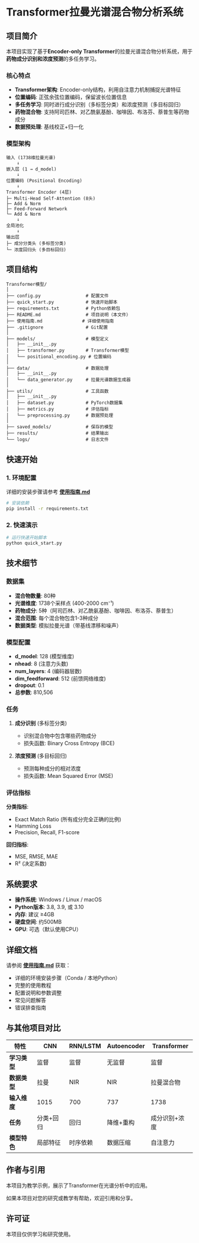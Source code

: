 # Transformer拉曼光谱混合物分析系统

## 项目简介

本项目实现了基于**Encoder-only Transformer**的拉曼光谱混合物分析系统，用于**药物成分识别和浓度预测**的多任务学习。

### 核心特点

- **Transformer架构**: Encoder-only结构，利用自注意力机制捕捉光谱特征
- **位置编码**: 正弦余弦位置编码，保留波长位置信息
- **多任务学习**: 同时进行成分识别（多标签分类）和浓度预测（多目标回归）
- **药物混合物**: 支持阿司匹林、对乙酰氨基酚、咖啡因、布洛芬、萘普生等药物成分
- **数据预处理**: 基线校正+归一化

### 模型架构

```
输入 (1738维拉曼光谱)
    ↓
嵌入层 (1 → d_model)
    ↓
位置编码 (Positional Encoding)
    ↓
Transformer Encoder (4层)
├─ Multi-Head Self-Attention (8头)
├─ Add & Norm
├─ Feed-Forward Network
└─ Add & Norm
    ↓
全局池化
    ↓
输出层
├─ 成分分类头 (多标签分类)
└─ 浓度回归头 (多目标回归)
```

## 项目结构

```
Transformer模型/
│
├── config.py                 # 配置文件
├── quick_start.py            # 快速开始脚本
├── requirements.txt          # Python依赖包
├── README.md                 # 项目说明（本文件）
├── 使用指南.md               # 详细使用指南
├── .gitignore                # Git配置
│
├── models/                   # 模型定义
│   ├── __init__.py
│   ├── transformer.py        # Transformer模型
│   └── positional_encoding.py # 位置编码
│
├── data/                     # 数据处理
│   ├── __init__.py
│   └── data_generator.py     # 拉曼光谱数据生成器
│
├── utils/                    # 工具函数
│   ├── __init__.py
│   ├── dataset.py            # PyTorch数据集
│   ├── metrics.py            # 评估指标
│   └── preprocessing.py      # 数据预处理
│
├── saved_models/             # 保存的模型
├── results/                  # 结果输出
└── logs/                     # 日志文件
```

## 快速开始

### 1. 环境配置

详细的安装步骤请参考 **[使用指南.md](使用指南.md)**

```bash
# 安装依赖
pip install -r requirements.txt
```

### 2. 快速演示

```bash
# 运行快速开始脚本
python quick_start.py
```

## 技术细节

### 数据集

- **混合物数量**: 80种
- **光谱维度**: 1738个采样点 (400-2000 cm⁻¹)
- **药物成分**: 5种（阿司匹林、对乙酰氨基酚、咖啡因、布洛芬、萘普生）
- **混合范围**: 每个混合物包含1-3种成分
- **数据类型**: 模拟拉曼光谱（带基线漂移和噪声）

### 模型配置

- **d_model**: 128 (模型维度)
- **nhead**: 8 (注意力头数)
- **num_layers**: 4 (编码器层数)
- **dim_feedforward**: 512 (前馈网络维度)
- **dropout**: 0.1
- **总参数**: 810,506

### 任务

1. **成分识别** (多标签分类)
   - 识别混合物中包含哪些药物成分
   - 损失函数: Binary Cross Entropy (BCE)

2. **浓度预测** (多目标回归)
   - 预测每种成分的相对浓度
   - 损失函数: Mean Squared Error (MSE)

### 评估指标

**分类指标**:
- Exact Match Ratio (所有成分完全正确的比例)
- Hamming Loss
- Precision, Recall, F1-score

**回归指标**:
- MSE, RMSE, MAE
- R² (决定系数)

## 系统要求

- **操作系统**: Windows / Linux / macOS
- **Python版本**: 3.8, 3.9, 或 3.10
- **内存**: 建议 ≥4GB
- **硬盘空间**: 约500MB
- **GPU**: 可选（默认使用CPU）

## 详细文档

请参阅 **[使用指南.md](使用指南.md)** 获取：

- 详细的环境安装步骤（Conda / 本地Python）
- 完整的使用教程
- 配置说明和参数调整
- 常见问题解答
- 错误排查指南

## 与其他项目对比

| 特性 | CNN | RNN/LSTM | Autoencoder | Transformer |
|------|-----|----------|-------------|-------------|
| **学习类型** | 监督 | 监督 | 无监督 | 监督 |
| **数据类型** | 拉曼 | NIR | NIR | 拉曼混合物 |
| **输入维度** | 1015 | 700 | 737 | 1738 |
| **任务** | 分类+回归 | 回归 | 降维+重构 | 成分识别+浓度 |
| **模型特色** | 局部特征 | 时序依赖 | 数据压缩 | 自注意力 |

## 作者与引用

本项目为教学示例，展示了Transformer在光谱分析中的应用。

如果本项目对您的研究或教学有帮助，欢迎引用和分享。

## 许可证

本项目仅供学习和研究使用。


